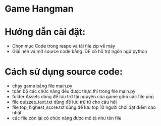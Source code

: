 # Game Hangman
# Hướng dẫn cài đặt:
+ Chọn mục Code trong respo và tải file zip về máy
+ Giải nén và mở source code bằng IDE có hỗ trợ ngôn ngữ python
# Cách sử dụng source code:
+ chạy game bằng file main.py
+ toàn bộ các chức năng đều được thực thi trong file main.py
+ folder Assets dùng để lưu trữ tài nguyên của game gồm các file png
+ file quizzes_text.txt dùng để lưu trữ từ cho câu hỏi
+ file top_highest_score.txt dùng để lưu top 10 người chơi đạt điểm cao nhất
+ các file còn lại có chức năng được mô tả như tên file


